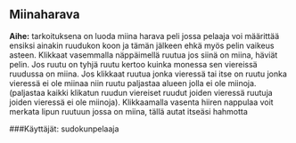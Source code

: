 ## Miinaharava
**Aihe:** tarkoituksena on luoda miina harava peli jossa pelaaja voi määrittää ensiksi ainakin ruudukon koon ja tämän jälkeen ehkä myös pelin vaikeus asteen. Klikkaat vasemmalla näppäimellä ruutua jos siinä on miina, häviät pelin. Jos ruutu on tyhjä ruutu kertoo kuinka monessa sen viereissä ruudussa on miina. Jos klikkaat ruutua jonka vieressä tai itse on ruutu jonka vieressä ei ole miinaa niin ruutu paljastaa alueen jolla ei ole miinoja. (paljastaa kaikki klikatun ruudun viereiset ruudut joiden vieressä ruutuja joiden vieressä ei ole miinoja).
Klikkaamalla vasenta hiiren nappulaa voit merkata lipun ruutuun jossa on miina, tällä autat itseäsi hahmotta

###Käyttäjät: sudokunpelaaja
